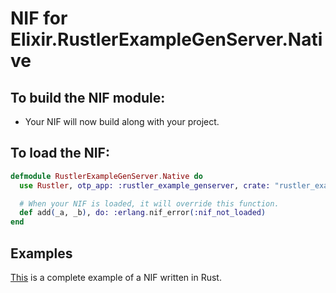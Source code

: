 # NIF for Elixir.RustlerExampleGenServer.Native

## To build the NIF module:

- Your NIF will now build along with your project.

## To load the NIF:

```elixir
defmodule RustlerExampleGenServer.Native do
  use Rustler, otp_app: :rustler_example_genserver, crate: "rustler_example_genserver"

  # When your NIF is loaded, it will override this function.
  def add(_a, _b), do: :erlang.nif_error(:nif_not_loaded)
end
```

## Examples

[This](https://github.com/rusterlium/NifIo) is a complete example of a NIF written in Rust.

